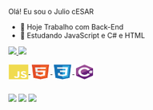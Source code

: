 Olá! Eu sou o Julio cESAR

- 🔭 Hoje Trabalho com Back-End
- 🌱 Estudando JavaScript e C# e HTML

<div>
  <a href="https://github.com/JcesarSantos">
  <img height="180em" src="https://github-readme-stats.vercel.app/api?username=JcesarSantos&show_icons=true&theme=dark&include_all_commits=true&count_private=true"/>
  <img height="180em" src="https://github-readme-stats.vercel.app/api/top-langs/?username=JcesarSantos&layout=compact&langs_count=7&theme=dark"/>
</div>
    
<div style="display: inline_block"><br>
  <img align="center" alt="Julio-Js" height="30" width="40" src="https://raw.githubusercontent.com/devicons/devicon/master/icons/javascript/javascript-plain.svg">
  <img align="center" alt="Julio-HTML" height="30" width="40" src="https://raw.githubusercontent.com/devicons/devicon/master/icons/html5/html5-original.svg">
  <img align="center" alt="Julio-CSS" height="30" width="40" src="https://raw.githubusercontent.com/devicons/devicon/master/icons/css3/css3-original.svg">
  <img align="center" alt="Julio-Csharp" height="30" width="40" src="https://raw.githubusercontent.com/devicons/devicon/master/icons/csharp/csharp-original.svg">
</div>
  
 ##
  
<div> 
  <a href="https://www.instagram.com/js_cessar/" target="_blank"><img src="https://img.shields.io/badge/-Instagram-%23E4405F?style=for-the-badge&logo=instagram&logoColor=white"    target="_blank"></a>
  <a href = "mailto:jcesarsantos18@outlook.com"><img src="https://img.shields.io/badge/Microsoft_Outlook-0078D4?style=for-the-badge&logo=microsoft-outlook&logoColor=white"       target="_blank"></a>
  <a href="https://www.linkedin.com/in/julio-cesar-ab6565180/" target="_blank"><img src="https://img.shields.io/badge/-LinkedIn-%230077B5?style=for-the-badge&logo=linkedin&logoColor=white" target="_blank"></a> 
</div>
  
  
